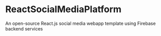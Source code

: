 # ReactSocialMediaPlatform
An open-source React.js social media webapp template using Firebase backend services
